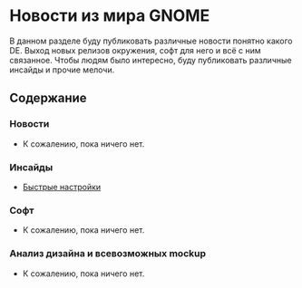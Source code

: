 # Новости из мира GNOME

В данном разделе буду публиковать различные новости понятно какого DE. Выход новых релизов окружения, софт для него и всё с ним связанное. Чтобы людям было интересно, буду публиковать различные инсайды и прочие мелочи.

## Содержание

### Новости

* К сожалению, пока ничего нет.

### Инсайды
* [Быстрые настройки](insides/quick-settings.md)

### Софт

* К сожалению, пока ничего нет.

### Анализ дизайна и всевозможных mockup

* К сожалению, пока ничего нет.
